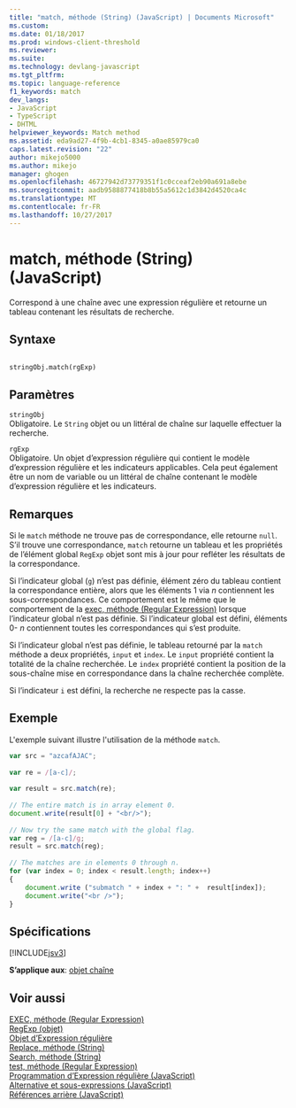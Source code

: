 ```yaml
---
title: "match, méthode (String) (JavaScript) | Documents Microsoft"
ms.custom: 
ms.date: 01/18/2017
ms.prod: windows-client-threshold
ms.reviewer: 
ms.suite: 
ms.technology: devlang-javascript
ms.tgt_pltfrm: 
ms.topic: language-reference
f1_keywords: match
dev_langs:
- JavaScript
- TypeScript
- DHTML
helpviewer_keywords: Match method
ms.assetid: eda9ad27-4f9b-4cb1-8345-a0ae85979ca0
caps.latest.revision: "22"
author: mikejo5000
ms.author: mikejo
manager: ghogen
ms.openlocfilehash: 46727942d73779351f1c0cceaf2eb90a691a8ebe
ms.sourcegitcommit: aadb9588877418b8b55a5612c1d3842d4520ca4c
ms.translationtype: MT
ms.contentlocale: fr-FR
ms.lasthandoff: 10/27/2017
---
```

# <a name="match-method-string-javascript"></a>match, méthode (String) (JavaScript)
Correspond à une chaîne avec une expression régulière et retourne un tableau contenant les résultats de recherche.  
  
## <a name="syntax"></a>Syntaxe  
  
```  
  
stringObj.match(rgExp)   
```  
  
## <a name="parameters"></a>Paramètres  
 `stringObj`  
 Obligatoire. Le `String` objet ou un littéral de chaîne sur laquelle effectuer la recherche.  
  
 `rgExp`  
 Obligatoire. Un objet d’expression régulière qui contient le modèle d’expression régulière et les indicateurs applicables. Cela peut également être un nom de variable ou un littéral de chaîne contenant le modèle d’expression régulière et les indicateurs.  
  
## <a name="remarks"></a>Remarques  
 Si le `match` méthode ne trouve pas de correspondance, elle retourne `null`. S’il trouve une correspondance, `match` retourne un tableau et les propriétés de l’élément global `RegExp` objet sont mis à jour pour refléter les résultats de la correspondance.  
  
 Si l’indicateur global (`g`) n’est pas définie, élément zéro du tableau contient la correspondance entière, alors que les éléments 1 via  *n*  contiennent les sous-correspondances. Ce comportement est le même que le comportement de la [exec, méthode (Regular Expression)](../../javascript/reference/exec-method-regular-expression-javascript.md) lorsque l’indicateur global n’est pas définie. Si l’indicateur global est défini, éléments 0-  *n*  contiennent toutes les correspondances qui s’est produite.  
  
 Si l’indicateur global n’est pas définie, le tableau retourné par la `match` méthode a deux propriétés, `input` et `index`. Le `input` propriété contient la totalité de la chaîne recherchée. Le `index` propriété contient la position de la sous-chaîne mise en correspondance dans la chaîne recherchée complète.  
  
 Si l’indicateur `i` est défini, la recherche ne respecte pas la casse.  
  
## <a name="example"></a>Exemple  
 L'exemple suivant illustre l'utilisation de la méthode `match`.  
  
```JavaScript  
var src = "azcafAJAC";  
  
var re = /[a-c]/;  
  
var result = src.match(re);  
  
// The entire match is in array element 0.  
document.write(result[0] + "<br/>");  
  
// Now try the same match with the global flag.  
var reg = /[a-c]/g;  
result = src.match(reg);  
  
// The matches are in elements 0 through n.  
for (var index = 0; index < result.length; index++)  
{  
    document.write ("submatch " + index + ": " +  result[index]);  
    document.write("<br />");  
}  
```  
  
## <a name="requirements"></a>Spécifications  
 [!INCLUDE[jsv3](../../javascript/reference/includes/jsv3-md.md)]  
  
 **S’applique aux**: [objet chaîne](../../javascript/reference/string-object-javascript.md)  
  
## <a name="see-also"></a>Voir aussi  
 [EXEC, méthode (Regular Expression)](../../javascript/reference/exec-method-regular-expression-javascript.md)   
 [RegExp (objet)](../../javascript/reference/regexp-object-javascript.md)   
 [Objet d’Expression régulière](../../javascript/reference/regular-expression-object-javascript.md)   
 [Replace, méthode (String)](../../javascript/reference/replace-method-string-javascript.md)   
 [Search, méthode (String)](../../javascript/reference/search-method-string-javascript.md)   
 [test, méthode (Regular Expression)](../../javascript/reference/test-method-regular-expression-javascript.md)   
 [Programmation d’Expression régulière (JavaScript)](http://msdn.microsoft.com/en-us/3b62e27c-4f07-4726-a95b-6e841807bfaf)   
 [Alternative et sous-expressions (JavaScript)](http://msdn.microsoft.com/en-us/c59dd3e8-7fee-493e-9123-065af1e651ae)   
 [Références arrière (JavaScript)](http://msdn.microsoft.com/en-us/5d8dbd5a-cd03-4548-850b-9d7bad2c839a)